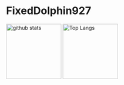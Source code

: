 # FixedDolphin927

<p align="left">
  <img alt="github stats" height="150px" src="https://github-readme-stats.vercel.app/api?username=FixedDolphin927&show_icons=true&theme=tokyonight" />
  <img alt="Top Langs" height="150px" src="https://github-readme-stats.vercel.app/api/top-langs/?username=FixedDolphin927&layout=compact&show_icons=true&theme=tokyonight" />
</p>
